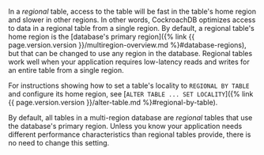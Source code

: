 In a _regional_ table, access to the table will be fast in the table's home region and slower in other regions. In other words, CockroachDB optimizes access to data in a regional table from a single region. By default, a regional table's home region is the [database's primary region]({% link {{ page.version.version }}/multiregion-overview.md %}#database-regions), but that can be changed to use any region in the database. Regional tables work well when your application requires low-latency reads and writes for an entire table from a single region.

For instructions showing how to set a table's locality to `REGIONAL BY TABLE` and configure its home region, see [`ALTER TABLE ... SET LOCALITY`]({% link {{ page.version.version }}/alter-table.md %}#regional-by-table).

By default, all tables in a multi-region database are _regional_ tables that use the database's primary region. Unless you know your application needs different performance characteristics than regional tables provide, there is no need to change this setting.
